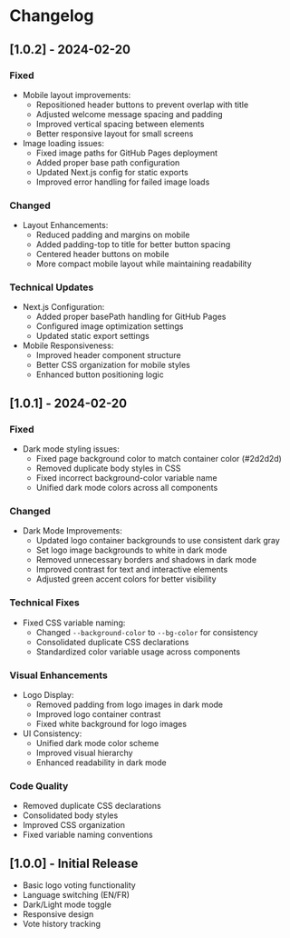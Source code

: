 # Changelog

## [1.0.2] - 2024-02-20

### Fixed
- Mobile layout improvements:
  - Repositioned header buttons to prevent overlap with title
  - Adjusted welcome message spacing and padding
  - Improved vertical spacing between elements
  - Better responsive layout for small screens
- Image loading issues:
  - Fixed image paths for GitHub Pages deployment
  - Added proper base path configuration
  - Updated Next.js config for static exports
  - Improved error handling for failed image loads

### Changed
- Layout Enhancements:
  - Reduced padding and margins on mobile
  - Added padding-top to title for better button spacing
  - Centered header buttons on mobile
  - More compact mobile layout while maintaining readability

### Technical Updates
- Next.js Configuration:
  - Added proper basePath handling for GitHub Pages
  - Configured image optimization settings
  - Updated static export settings
- Mobile Responsiveness:
  - Improved header component structure
  - Better CSS organization for mobile styles
  - Enhanced button positioning logic

## [1.0.1] - 2024-02-20

### Fixed
- Dark mode styling issues:
  - Fixed page background color to match container color (#2d2d2d)
  - Removed duplicate body styles in CSS
  - Fixed incorrect background-color variable name
  - Unified dark mode colors across all components

### Changed
- Dark Mode Improvements:
  - Updated logo container backgrounds to use consistent dark gray
  - Set logo image backgrounds to white in dark mode
  - Removed unnecessary borders and shadows in dark mode
  - Improved contrast for text and interactive elements
  - Adjusted green accent colors for better visibility

### Technical Fixes
- Fixed CSS variable naming:
  - Changed `--background-color` to `--bg-color` for consistency
  - Consolidated duplicate CSS declarations
  - Standardized color variable usage across components

### Visual Enhancements
- Logo Display:
  - Removed padding from logo images in dark mode
  - Improved logo container contrast
  - Fixed white background for logo images
- UI Consistency:
  - Unified dark mode color scheme
  - Improved visual hierarchy
  - Enhanced readability in dark mode

### Code Quality
- Removed duplicate CSS declarations
- Consolidated body styles
- Improved CSS organization
- Fixed variable naming conventions

## [1.0.0] - Initial Release

- Basic logo voting functionality
- Language switching (EN/FR)
- Dark/Light mode toggle
- Responsive design
- Vote history tracking 